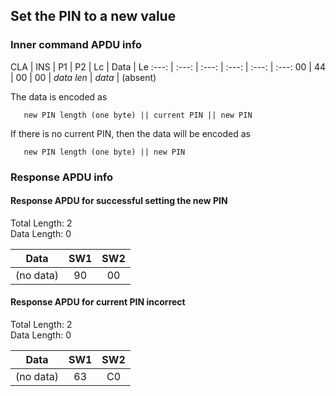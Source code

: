 <!-- Copyright 2021 Yubico AB

Licensed under the Apache License, Version 2.0 (the "License");
you may not use this file except in compliance with the License.
You may obtain a copy of the License at

    http://www.apache.org/licenses/LICENSE-2.0

Unless required by applicable law or agreed to in writing, software
distributed under the License is distributed on an "AS IS" BASIS,
WITHOUT WARRANTIES OR CONDITIONS OF ANY KIND, either express or implied.
See the License for the specific language governing permissions and
limitations under the License. -->

## Set the PIN to a new value

### Inner command APDU info

CLA | INS | P1 | P2 | Lc | Data | Le
:---: | :---: | :---: | :---: | :---: | :---:
00 | 44 | 00 | 00 | *data len* | *data* | (absent)

The data is encoded as

```text
   new PIN length (one byte) || current PIN || new PIN
```

If there is no current PIN, then the data will be encoded as

```text
   new PIN length (one byte) || new PIN
```

### Response APDU info

#### Response APDU for successful setting the new PIN

Total Length: 2\
Data Length: 0

Data | SW1 | SW2
:---: | :---: | :---:
(no data) | 90 | 00

#### Response APDU for current PIN incorrect

Total Length: 2\
Data Length: 0

Data | SW1 | SW2
:---: | :---: | :---:
(no data) | 63 | C0
